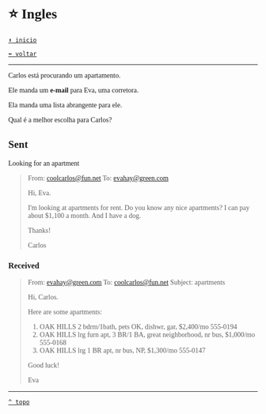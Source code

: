 <font face="Calibri">

# ⭐ Ingles

[`⬆️ inicio`](../../EF%20Route.md)

[`⬅️ voltar`](../Iniciante%202.md)

---

Carlos está procurando um apartamento.

Ele manda um **e-mail** para Eva, uma corretora.

Ela manda uma lista abrangente para ele.

Qual é a melhor escolha para Carlos?

## Sent

Looking for an apartment

> From: coolcarlos@fun.net
> To: evahay@green.com
>
> Hi, Eva.
>
> I'm looking at apartments for rent. Do you know any nice apartments? I can pay about $1,100 a month. And I have a dog.
>
> Thanks!
>
> Carlos

### Received

> From: evahay@green.com
> To: coolcarlos@fun.net
> Subject: apartments
>
> Hi, Carlos.
>
> Here are some apartments:
>
> 1. OAK HILLS 2 bdrm/1bath, pets OK, dishwr, gar, $2,400/mo 555-0194
> 2. OAK HILLS lrg furn apt, 3 BR/1 BA, great neighborhood, nr bus, $1,000/mo 555-0168
> 3. OAK HILLS lrg 1 BR apt, nr bus, NP, $1,300/mo 555-0147
>
> Good luck!
>
> Eva

---

[`^ topo`](#-Ingles)
</font>
